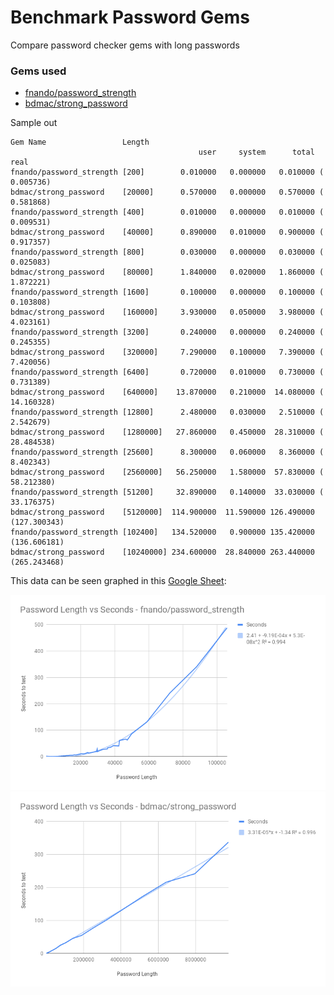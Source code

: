 # Benchmark Password Gems

Compare password checker gems with long passwords

### Gems used
 - [fnando/password_strength](https://github.com/fnando/password_strength)
 - [bdmac/strong_password](https://github.com/bdmac/strong_password)

Sample out
```
Gem Name                 Length
                                          user     system      total        real
fnando/password_strength [200]        0.010000   0.000000   0.010000 (  0.005736)
bdmac/strong_password    [20000]      0.570000   0.000000   0.570000 (  0.581868)
fnando/password_strength [400]        0.010000   0.000000   0.010000 (  0.009531)
bdmac/strong_password    [40000]      0.890000   0.010000   0.900000 (  0.917357)
fnando/password_strength [800]        0.030000   0.000000   0.030000 (  0.025083)
bdmac/strong_password    [80000]      1.840000   0.020000   1.860000 (  1.872221)
fnando/password_strength [1600]       0.100000   0.000000   0.100000 (  0.103808)
bdmac/strong_password    [160000]     3.930000   0.050000   3.980000 (  4.023161)
fnando/password_strength [3200]       0.240000   0.000000   0.240000 (  0.245355)
bdmac/strong_password    [320000]     7.290000   0.100000   7.390000 (  7.420056)
fnando/password_strength [6400]       0.720000   0.010000   0.730000 (  0.731389)
bdmac/strong_password    [640000]    13.870000   0.210000  14.080000 ( 14.160328)
fnando/password_strength [12800]      2.480000   0.030000   2.510000 (  2.542679)
bdmac/strong_password    [1280000]   27.860000   0.450000  28.310000 ( 28.484538)
fnando/password_strength [25600]      8.300000   0.060000   8.360000 (  8.402343)
bdmac/strong_password    [2560000]   56.250000   1.580000  57.830000 ( 58.212380)
fnando/password_strength [51200]     32.890000   0.140000  33.030000 ( 33.176375)
bdmac/strong_password    [5120000]  114.900000  11.590000 126.490000 (127.300343)
fnando/password_strength [102400]   134.520000   0.900000 135.420000 (136.606181)
bdmac/strong_password    [10240000] 234.600000  28.840000 263.440000 (265.243468)
```

This data can be seen graphed in this [Google Sheet](https://docs.google.com/spreadsheets/d/1zhLz7iRuo4nt-HD9B9eN7nh_ejaoAlO9K8ZO6tngZwM/edit#gid=0):

[![fnando/password_strength](img/fnando-password_strength.png "fnando/password_strength")](https://docs.google.com/spreadsheets/d/1zhLz7iRuo4nt-HD9B9eN7nh_ejaoAlO9K8ZO6tngZwM/edit#gid=0)
[![bdmac/strong_password](img/bdmac-strong_password.png "bdmac/strong_password")](https://docs.google.com/spreadsheets/d/1zhLz7iRuo4nt-HD9B9eN7nh_ejaoAlO9K8ZO6tngZwM/edit#gid=1175290289)

